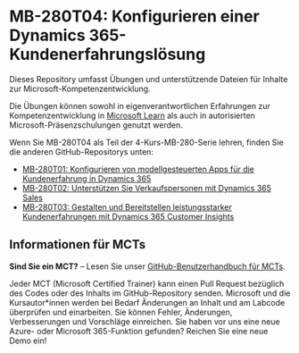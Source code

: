 # MB-280T04: Konfigurieren einer Dynamics 365-Kundenerfahrungslösung 

Dieses Repository umfasst Übungen und unterstützende Dateien für Inhalte zur Microsoft-Kompetenzentwicklung.

Die Übungen können sowohl in eigenverantwortlichen Erfahrungen zur Kompetenzentwicklung in [Microsoft Learn](https://learn.microsoft.com) als auch in autorisierten Microsoft-Präsenzschulungen genutzt werden.

Wenn Sie MB-280T04 als Teil der 4-Kurs-MB-280-Serie lehren, finden Sie die anderen GitHub-Repositorys unten:
- [MB-280T01: Konfigurieren von modellgesteuerten Apps für die Kundenerfahrung in Dynamics 365](https://github.com/MicrosoftLearning/MB-280T01-Configure-Dynamics-365-customer-experience-model-driven-apps)
- [MB-280T02: Unterstützen Sie Verkaufspersonen mit Dynamics 365 Sales](https://github.com/MicrosoftLearning/MB-280T02-Empower-sellers-with-Dynamics-365-Sales-and-Microsoft-365-Copilot-for-Sales)
- [MB-280T03: Gestalten und Bereitstellen leistungsstarker Kundenerfahrungen mit Dynamics 365 Customer Insights](https://github.com/MicrosoftLearning/MB-280T03-Design-and-deliver-powerful-customer-experiences-with-Dynamics-365-Customer-Insights)

## Informationen für MCTs

**Sind Sie ein MCT?** – Lesen Sie unser [GitHub-Benutzerhandbuch für MCTs](https://microsoftlearning.github.io/MCT-User-Guide/).

Jeder MCT (Microsoft Certified Trainer) kann einen Pull Request bezüglich des Codes oder des Inhalts im GitHub-Repository senden. Microsoft und die Kursautor*innen werden bei Bedarf Änderungen an Inhalt und am Labcode überprüfen und einarbeiten. Sie können Fehler, Änderungen, Verbesserungen und Vorschläge einreichen. Sie haben vor uns eine neue Azure- oder Microsoft 365-Funktion gefunden? Reichen Sie eine neue Demo ein!
